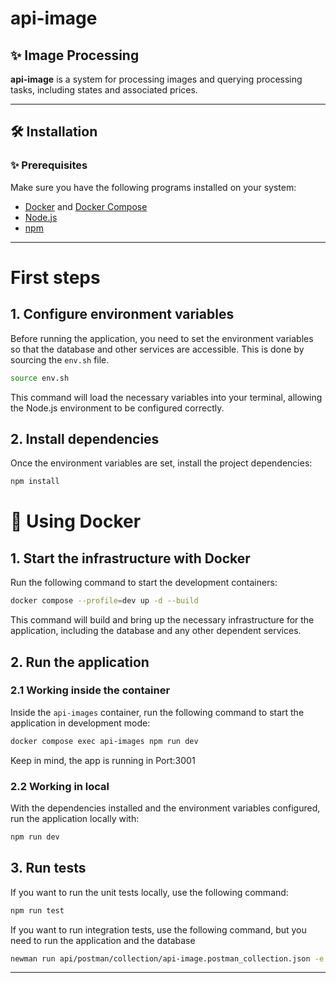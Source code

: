 
# api-image

## ✨ Image Processing

**api-image** is a system for processing images and querying processing tasks, including states and associated prices.

---

## 🛠️ Installation

### ✨ Prerequisites

Make sure you have the following programs installed on your system:

- [Docker](https://www.docker.com/) and [Docker Compose](https://docs.docker.com/compose/)
- [Node.js](https://nodejs.org/)
- [npm](https://www.npmjs.com/)

---

#  **First steps**


## 1.  **Configure environment variables**

Before running the application, you need to set the environment variables so that the database and other services are accessible. This is done by sourcing the `env.sh` file.

```bash
source env.sh
```
This command will load the necessary variables into your terminal, allowing the Node.js environment to be configured correctly.

## 2. **Install dependencies**

Once the environment variables are set, install the project dependencies:

```bash
npm install
```

# 🚀 Using Docker

## 1. **Start the infrastructure with Docker**

Run the following command to start the development containers:

```bash
docker compose --profile=dev up -d --build
```

This command will build and bring up the necessary infrastructure for the application, including the database and any other dependent services.

## 2. **Run the application**

### 2.1 Working inside the container

Inside the `api-images` container, run the following command to start the application in development mode:

```bash
docker compose exec api-images npm run dev
```

Keep in mind, the app is running in Port:3001

### 2.2 Working in local


With the dependencies installed and the environment variables configured, run the application locally with:

```bash
npm run dev
```

## 3. **Run tests**

If you want to run the unit tests locally, use the following command:

```bash
npm run test
```
If you want to run integration tests, use the following command, but you need to run the application and the database
```bash
newman run api/postman/collection/api-image.postman_collection.json -e api/postman/environment/api-image.enviroment.postman_environment.json
```


---
